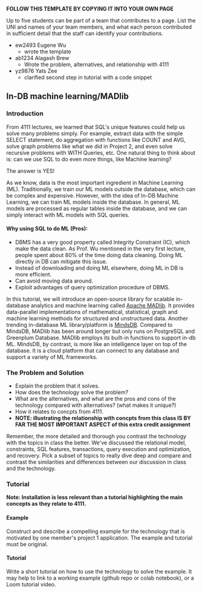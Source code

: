 **FOLLOW THIS TEMPLATE BY COPYING IT INTO YOUR OWN PAGE**

Up to five students can be part of a team that contributes to a page.
List the UNI and names of your team members, and what each person contributed in sufficient detail that the staff can identify your contributions.

- ew2493 Eugene Wu
  - wrote the template
- ab1234 Alagash Brew
  - Wrote the problem, alternatives, and relationship with 4111
- yz9876 Yats Zee
  - clarified second step in tutorial with a code snippet

## In-DB machine learning/MADlib

### Introduction

From 4111 lectures, we learned that SQL's unique features could help us solve many problems simply. For example, extract data with the simple SELECT statement, do aggregation with functions like COUNT and AVG, solve graph problems like what we did in Project 2, and even solve recursive problems with WITH Queries, etc. One natural thing to think about is: can we use SQL to do even more things, like Machine learning? 

The answer is YES! 

As we know, data is the most important ingredient in Machine Learning (ML). Traditionally, we train our ML models outside the database, which can be complex and expensive. However, with the idea of In-DB Machine Learning, we can train ML models inside the database. In general, ML models are processed as regular tables inside the database, and we can simply interact with ML models with SQL queries. 

#### Why using SQL to do ML (Pros):
- DBMS has a very good property called Integrity Constraint (IC), which make the data clean. As Prof. Wu mentioned in the very first lecture, people spent about 80% of the time doing data cleaning. Doing ML directly in DB can mitigate this issue.
- Instead of downloading and doing ML elsewhere, doing ML in DB is more efficient.
- Can avoid moving data around.
- Exploit advantages of query optimization procedure of DBMS.


In this tutorial, we will introduce an open-source library for scalable in-database analytics and machine learning called [Apache MADlib](https://madlib.apache.org/index.html). It provides data-parallel implementations of mathematical, statistical, graph and machine learning methods for structured and unstructured data. Another trending in-database ML library/platform is [MindsDB](https://mindsdb.com/). Compared to MindsDB, MADlib has been around longer but only runs on PostgreSQL and Greenplum Database. MADlib employs its built-in functions to support in-db ML. MindsDB, by contrast, is more like an intelligence layer on top of the database. It is a cloud platform that can connect to any database and support a variety of ML frameworks.


### The Problem and Solution

- Explain the problem that it solves.
- How does the technology solve the problem?
- What are the alternatives, and what are the pros and cons of the technology compared with alternatives? (what makes it unique?)
- How it relates to concpts from 4111.
- **NOTE: illustrating the relationship with concpts from this class IS BY FAR THE MOST IMPORTANT ASPECT of this extra credit assignment**



Remember, the more detailed and thorough you contrast the technology with the topics in class the better.
We've discussed the relational model, constraints, SQL features, transactions, query execution and optimization, and recovery. Pick a subset of topics to really dive deep and compare and contrast the similarities and differences between our discussion in class and the technology.

### Tutorial

**Note: Installation is less relevant than a tutorial highlighting the main concepts as they relate to 4111.**

#### Example

Construct and describe a compelling example for the technology that is motivated by one member's project 1 application. The example and tutorial must be original.

#### Tutorial

Write a short tutorial on how to use the technology to solve the example. It may help to link to a working example (github repo or colab notebook), or a Loom tutorial video.
